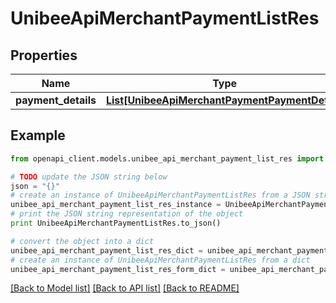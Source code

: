 # UnibeeApiMerchantPaymentListRes


## Properties

Name | Type | Description | Notes
------------ | ------------- | ------------- | -------------
**payment_details** | [**List[UnibeeApiMerchantPaymentPaymentDetail]**](UnibeeApiMerchantPaymentPaymentDetail.md) | PaymentDetails | [optional] 

## Example

```python
from openapi_client.models.unibee_api_merchant_payment_list_res import UnibeeApiMerchantPaymentListRes

# TODO update the JSON string below
json = "{}"
# create an instance of UnibeeApiMerchantPaymentListRes from a JSON string
unibee_api_merchant_payment_list_res_instance = UnibeeApiMerchantPaymentListRes.from_json(json)
# print the JSON string representation of the object
print UnibeeApiMerchantPaymentListRes.to_json()

# convert the object into a dict
unibee_api_merchant_payment_list_res_dict = unibee_api_merchant_payment_list_res_instance.to_dict()
# create an instance of UnibeeApiMerchantPaymentListRes from a dict
unibee_api_merchant_payment_list_res_form_dict = unibee_api_merchant_payment_list_res.from_dict(unibee_api_merchant_payment_list_res_dict)
```
[[Back to Model list]](../README.md#documentation-for-models) [[Back to API list]](../README.md#documentation-for-api-endpoints) [[Back to README]](../README.md)


